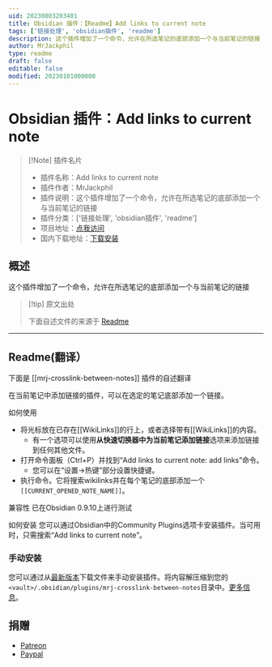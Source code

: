 ```yaml
---
uid: 20230803203401
title: Obsidian 插件：【Readme】Add links to current note
tags: ['链接处理', 'obsidian插件', 'readme']
description: 这个插件增加了一个命令，允许在所选笔记的底部添加一个与当前笔记的链接
author: MrJackphil
type: readme
draft: false
editable: false
modified: 20230101000000
---
```


# Obsidian 插件：Add links to current note

> [!Note] 插件名片
> - 插件名称：Add links to current note
> - 插件作者：MrJackphil
> - 插件说明：这个插件增加了一个命令，允许在所选笔记的底部添加一个与当前笔记的链接
> - 插件分类：['链接处理', 'obsidian插件', 'readme']
> - 项目地址：[点我访问](https://github.com/mrjackphil/obsidian-crosslink-between-notes)
> - 国内下载地址：[下载安装](https://pkmer.cn/products/plugin/pluginMarket/?mrj-crosslink-between-notes)

## 概述

这个插件增加了一个命令，允许在所选笔记的底部添加一个与当前笔记的链接



> [!tip] 原文出处
> 
>下面自述文件的来源于 [Readme](https://ghproxy.net/https://raw.githubusercontent.com/mrjackphil/obsidian-crosslink-between-notes/master/README.md)
> 

---

## Readme(翻译）

下面是 [[mrj-crosslink-between-notes]] 插件的自述翻译


在当前笔记中添加链接的插件，可以在选定的笔记底部添加一个链接。

如何使用
- 将光标放在已存在[[WikiLinks]]的行上，或者选择带有[[WikiLinks]]的内容。
    - 有一个选项可以使用**从快速切换器中为当前笔记添加链接**选项来添加链接到任何其他文件。
- 打开命令面板（Ctrl+P）并找到“Add links to current note: add links”命令。
    - 您可以在“设置->热键”部分设置快捷键。
- 执行命令。它将搜索wikilinks并在每个笔记的底部添加一个`[[CURRENT_OPENED_NOTE_NAME]]`。

兼容性
已在Obsidian 0.9.10上进行测试

如何安装
您可以通过Obsidian中的Community Plugins选项卡安装插件。当可用时，只需搜索“Add links to current note”。

### 手动安装
您可以通过从[最新版本](https://github.com/mrjackphil/obsidian-crosslink-between-notes/releases/latest)下载文件来手动安装插件。将内容解压缩到您的`<vault>/.obsidian/plugins/mrj-crosslink-between-notes`目录中。[更多信息](https://forum.obsidian.md/t/plugins-mini-faq/7737)。

## 捐赠
- [Patreon](https://patreon.com/mrjackphil)
- [Paypal](https://www.paypal.com/paypalme/mrjackphil)




